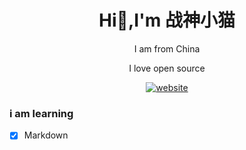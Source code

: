 <div align="center">

# Hi👋,I'm 战神小猫

I am from China

I love open source

[![website](https://img.shields.io/badge/web-site-%23f2e6ce?style=flat-square)](https://xiaomao.cloudns.org)

</div>

### i am learning

- [x] Markdown

